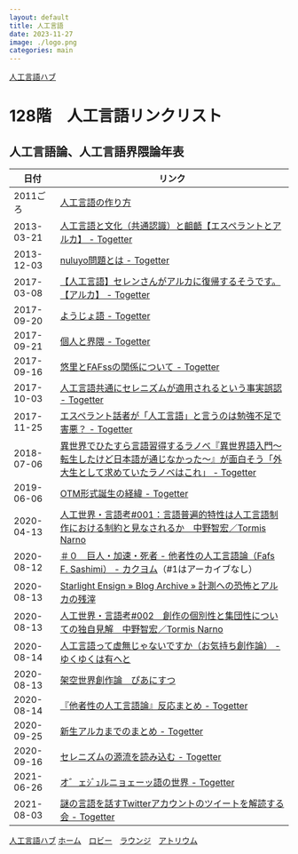 ```yaml
---
layout: default
title: 人工言語
date: 2023-11-27
image: ./logo.png
categories: main
---
```

[人工言語ハブ](128)
# 128階　人工言語リンクリスト



## 人工言語論、人工言語界隈論年表

|日付|リンク|
|---|---|
|2011ごろ|[人工言語の作り方](https://conlinguistics.org/create/)|
|2013-03-21|[人工言語と文化（共通認識）と齟齬【エスペラントとアルカ】 - Togetter](https://togetter.com/li/475056 )|
|2013-12-03|[nuluyo問題とは - Togetter  ](https://togetter.com/li/598207)|
|2017-03-08|[【人工言語】セレンさんがアルカに復帰するそうです。【アルカ】 - Togetter](https://togetter.com/li/1088421 )|
|2017-09-20|[ようじょ語 - Togetter]( https://togetter.com/li/1152877)|
|2017-09-21|[個人と界隈 - Togetter]( https://togetter.com/li/1153103)|
|2017-09-16|[悠里とFAFssの関係について - Togetter ](https://togetter.com/li/1151293 )|
|2017-10-03|[人工言語共通にセレニズムが適用されるという事実誤認 - Togetter](https://togetter.com/li/1157118)|
|2017-11-25|[エスペラント話者が「人工言語」と言うのは勉強不足で害悪？ - Togetter ](https://togetter.com/li/1174983)|
|2018-07-06|[異世界でひたすら言語習得するラノベ『異世界語入門～転生したけど日本語が通じなかった～』が面白そう「外大生として求めていたラノベはこれ」 - Togetter]( https://togetter.com/li/1244080 )|
|2019-06-06|[OTM形式誕生の経緯 - Togetter ](https://togetter.com/li/1363644 )|
|2020-04-13|[人工世界・言語考#001：言語普遍的特性は人工言語制作における制約と見なされるか　中野智宏／Tormis Narno]( https://note.com/tormis_narno/n/n36dc29139b9d)|
|2020-08-12|[＃０　巨人・加速・死者 - 他者性の人工言語論（Fafs F. Sashimi） - カクヨム]( https://web.archive.org/web/20200919125424/https://kakuyomu.jp/works/1177354054918417198/episodes/1177354054918460885)（#1はアーカイブなし）|
|2020-08-13|[Starlight Ensign » Blog Archive » 計測への恐怖とアルカの残滓]( https://zaslon.info/2719/)|
|2020-08-13|[人工世界・言語考#002　創作の個別性と集団性についての独自見解　中野智宏／Tormis Narno](https://note.com/tormis_narno/n/n4699d873e718 )|
|2020-08-14|[人工言語って虚無じゃないですか（お気持ち創作論） - ゆくゆくは有へと](https://iuk.hateblo.jp/entry/2020/08/14/000752)|
|2020-08-13|[架空世界創作論　ぴあにすつ]( https://note.com/pianists/n/n2f77259bdd36)|
|2020-08-14|[『他者性の人工言語論』反応まとめ - Togetter]( https://togetter.com/li/1575819)|
|2020-09-25|[新生アルカまでのまとめ - Togetter]( https://togetter.com/li/1597466)|
|2020-09-16|[セレニズムの源流を読み込む - Togetter]( https://togetter.com/li/1593111)|
|2021-06-26|[オ゛ェｼﾞｭルニョェーッ語の世界 - Togetter]( https://togetter.com/li/1736467)|
|2021-08-03|[謎の言語を話すTwitterアカウントのツイートを解読する会 - Togetter]( https://togetter.com/li/1754196)|














[人工言語ハブ](128)
[ホーム](./index)　[ロビー](144)　[ラウンジ](159)　[アトリウム](160)

